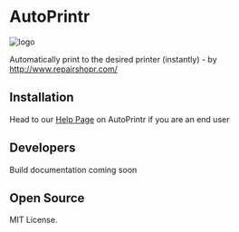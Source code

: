 # AutoPrintr

![logo](http://i.imgur.com/v7D7COV.png "AutoPrintr Logo")

Automatically print to the desired printer (instantly) - by http://www.repairshopr.com/

## Installation

Head to our [Help Page](http://feedback.repairshopr.com/knowledgebase/articles/944752-cloudprint-issues-meet-autoprintr) on AutoPrintr if you are an end user


## Developers 

Build documentation coming soon


## Open Source

MIT License.
